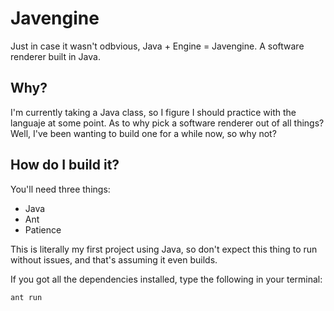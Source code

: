 # Javengine
Just in case it wasn't odbvious, Java + Engine = Javengine. A software renderer built  in Java. 

## Why? 
I'm currently taking a Java class, so I figure I should practice with the languaje at some point. As to why pick a
software renderer out of all things? Well, I've been wanting to build one for a while now, so why not?

## How do I build it?
You'll need three things:
* Java 
* Ant
* Patience

This is literally my first project using Java, so don't expect this thing to run without issues, and that's assuming it even builds. 

If you got all the dependencies installed, type the following in your terminal:
```
ant run
```